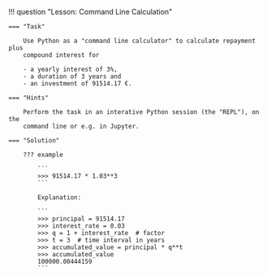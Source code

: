 !!! question "Lesson: Command Line Calculation"
    
    === "Task"
    
        Use Python as a "command line calculator" to calculate repayment plus
        compound interest for 

        - a yearly interest of 3%,
        - a duration of 3 years and
        - an investment of 91514.17 €.

    === "Hints"

        Perform the task in an interative Python session (the "REPL"), on the
        command line or e.g. in Jupyter.

    === "Solution"

        ??? example

            ```
            >>> 91514.17 * 1.03**3
            ```

            Explanation:
            
            ```
            >>> principal = 91514.17
            >>> interest_rate = 0.03 
            >>> q = 1 + interest_rate  # factor
            >>> t = 3  # time interval in years
            >>> accumulated_value = principal * q**t
            >>> accumulated_value
            100000.00444159
            ```


